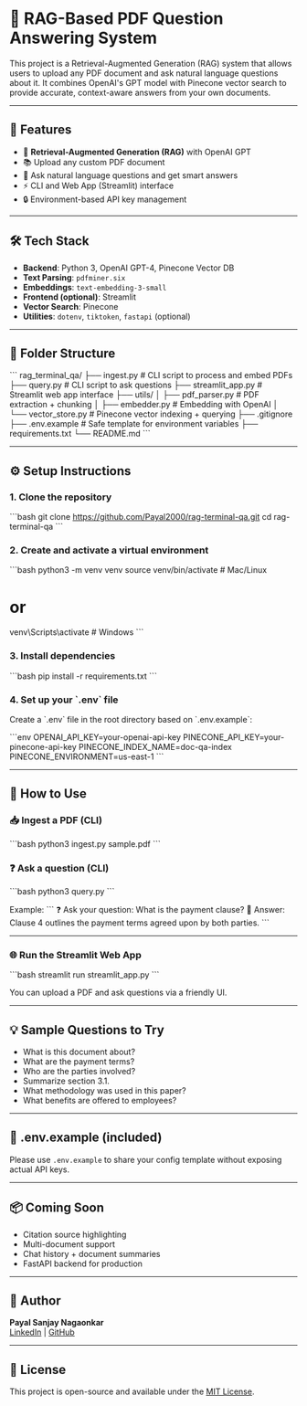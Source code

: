 # 📄 RAG-Based PDF Question Answering System

This project is a Retrieval-Augmented Generation (RAG) system that allows users to upload any PDF document and ask natural language questions about it. It combines OpenAI's GPT model with Pinecone vector search to provide accurate, context-aware answers from your own documents.

---

## 🚀 Features

- 🧠 **Retrieval-Augmented Generation (RAG)** with OpenAI GPT
- 📚 Upload any custom PDF document
- 🔎 Ask natural language questions and get smart answers
- ⚡ CLI and Web App (Streamlit) interface
- 🔒 Environment-based API key management

---

## 🛠 Tech Stack

- **Backend**: Python 3, OpenAI GPT-4, Pinecone Vector DB
- **Text Parsing**: `pdfminer.six`
- **Embeddings**: `text-embedding-3-small`
- **Frontend (optional)**: Streamlit
- **Vector Search**: Pinecone
- **Utilities**: `dotenv`, `tiktoken`, `fastapi` (optional)

---

## 🧩 Folder Structure

\`\`\`
rag_terminal_qa/
├── ingest.py              # CLI script to process and embed PDFs
├── query.py               # CLI script to ask questions
├── streamlit_app.py       # Streamlit web app interface
├── utils/
│   ├── pdf_parser.py      # PDF extraction + chunking
│   ├── embedder.py        # Embedding with OpenAI
│   └── vector_store.py    # Pinecone vector indexing + querying
├── .gitignore
├── .env.example           # Safe template for environment variables
├── requirements.txt
└── README.md
\`\`\`

---

## ⚙️ Setup Instructions

### 1. Clone the repository

\`\`\`bash
git clone https://github.com/Payal2000/rag-terminal-qa.git
cd rag-terminal-qa
\`\`\`

### 2. Create and activate a virtual environment

\`\`\`bash
python3 -m venv venv
source venv/bin/activate  # Mac/Linux
# or
venv\Scripts\activate     # Windows
\`\`\`

### 3. Install dependencies

\`\`\`bash
pip install -r requirements.txt
\`\`\`

### 4. Set up your \`.env\` file

Create a \`.env\` file in the root directory based on \`.env.example\`:

\`\`\`env
OPENAI_API_KEY=your-openai-api-key
PINECONE_API_KEY=your-pinecone-api-key
PINECONE_INDEX_NAME=doc-qa-index
PINECONE_ENVIRONMENT=us-east-1
\`\`\`

---

## 🧪 How to Use

### 📥 Ingest a PDF (CLI)

\`\`\`bash
python3 ingest.py sample.pdf
\`\`\`

### ❓ Ask a question (CLI)

\`\`\`bash
python3 query.py
\`\`\`

Example:
\`\`\`
❓ Ask your question: What is the payment clause?
🤖 Answer: Clause 4 outlines the payment terms agreed upon by both parties.
\`\`\`

---

### 🌐 Run the Streamlit Web App

\`\`\`bash
streamlit run streamlit_app.py
\`\`\`

You can upload a PDF and ask questions via a friendly UI.

---

## 💡 Sample Questions to Try

- What is this document about?
- What are the payment terms?
- Who are the parties involved?
- Summarize section 3.1.
- What methodology was used in this paper?
- What benefits are offered to employees?

---

## 📄 .env.example (included)

Please use `.env.example` to share your config template without exposing actual API keys.

---

## 📦 Coming Soon

- Citation source highlighting
- Multi-document support
- Chat history + document summaries
- FastAPI backend for production

---

## 🙌 Author

**Payal Sanjay Nagaonkar**  
[LinkedIn](https://www.linkedin.com/in/payal-sanjay-nagaonkar-76b733188/) | [GitHub](https://github.com/Payal2000)

---

## 📜 License

This project is open-source and available under the [MIT License](LICENSE).
